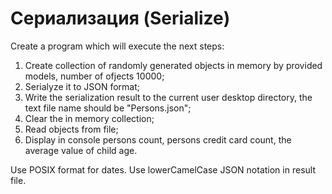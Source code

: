 # Сериализация (Serialize)

Create a program which will execute the next steps:
1) Create collection of randomly generated objects in memory by provided models, number of ofjects 10000;
2) Serialyze it to JSON format;
3) Write the serialization result to the current user desktop directory, the text file name should be "Persons.json";
4) Clear the in memory collection;
5) Read objects from file;
6) Display in console persons count, persons credit card count, the average value of child age.

Use POSIX format for dates.
Use lowerCamelCase JSON notation in result file.
